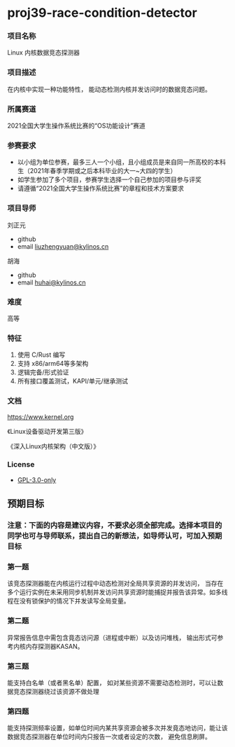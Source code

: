 # proj39-race-condition-detector
### 项目名称
Linux 内核数据竞态探测器

### 项目描述

在内核中实现一种功能特性， 能动态检测内核并发访问时的数据竞态问题。

### 所属赛道

2021全国大学生操作系统比赛的“OS功能设计”赛道



### 参赛要求

- 以小组为单位参赛，最多三人一个小组，且小组成员是来自同一所高校的本科生（2021年春季学期或之后本科毕业的大一~大四的学生）
- 如学生参加了多个项目，参赛学生选择一个自己参加的项目参与评奖
- 请遵循“2021全国大学生操作系统比赛”的章程和技术方案要求



### 项目导师

刘正元

* github
* email liuzhengyuan@kylinos.cn

胡海

* github
* email huhai@kylinos.cn



### 难度

高等



### 特征

1. 使用 C/Rust 编写
2. 支持 x86/arm64等多架构
3. 逻辑完备/形式验证
4. 所有接口覆盖测试，KAPI/单元/继承测试




### 文档

https://www.kernel.org

《Linux设备驱动开发第三版》

《深入Linux内核架构（中文版）》

### License

* [GPL-3.0-only](https://opensource.org/licenses/GPL-3.0)



## 预期目标

### 注意：下面的内容是建议内容，不要求必须全部完成。选择本项目的同学也可与导师联系，提出自己的新想法，如导师认可，可加入预期目标

### 第一题

该竞态探测器能在内核运行过程中动态检测对全局共享资源的并发访问， 当存在多个运行实例在未采用同步机制并发访问共享资源时能捕捉并报告该异常。如多线程在没有锁保护的情况下并发读写全局变量。

### 第二题

异常报告信息中需包含竟态访问源（进程或中断）以及访问堆栈， 输出形式可参考内核内存探测器KASAN。

### 第三题

能支持白名单（或者黑名单）配置， 如对某些资源不需要动态检测时，可以让数据竞态探测器绕过该资源不做处理

### 第四题

能支持探测频率设置，如单位时间内某共享资源会被多次并发竟态地访问，能让该数据竞态探测器在单位时间内只报告一次或者设定的次数， 避免信息刷屏。